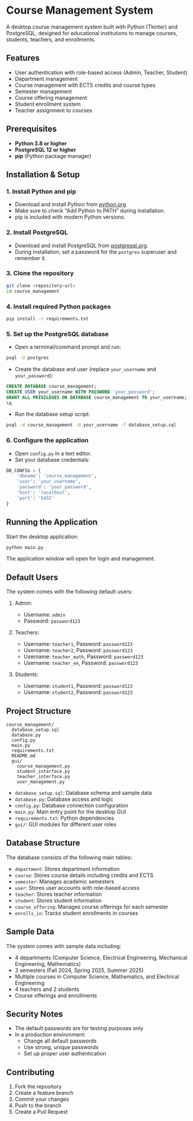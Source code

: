 # Course Management System

A desktop course management system built with Python (Tkinter) and PostgreSQL, designed for educational institutions to manage courses, students, teachers, and enrollments.

## Features

- User authentication with role-based access (Admin, Teacher, Student)
- Department management
- Course management with ECTS credits and course types
- Semester management
- Course offering management
- Student enrollment system
- Teacher assignment to courses

## Prerequisites

- **Python 3.8 or higher**
- **PostgreSQL 12 or higher**
- **pip** (Python package manager)

## Installation & Setup

### 1. Install Python and pip
- Download and install Python from [python.org](https://www.python.org/downloads/).
- Make sure to check "Add Python to PATH" during installation.
- pip is included with modern Python versions.

### 2. Install PostgreSQL
- Download and install PostgreSQL from [postgresql.org](https://www.postgresql.org/download/).
- During installation, set a password for the `postgres` superuser and remember it.

### 3. Clone the repository
```bash
git clone <repository-url>
cd course_management
```

### 4. Install required Python packages
```bash
pip install -r requirements.txt
```

### 5. Set up the PostgreSQL database
- Open a terminal/command prompt and run:
```bash
psql -U postgres
```
- Create the database and user (replace `your_username` and `your_password`):
```sql
CREATE DATABASE course_management;
CREATE USER your_username WITH PASSWORD 'your_password';
GRANT ALL PRIVILEGES ON DATABASE course_management TO your_username;
\q
```
- Run the database setup script:
```bash
psql -d course_management -U your_username -f database_setup.sql
```

### 6. Configure the application
- Open `config.py` in a text editor.
- Set your database credentials:
```python
DB_CONFIG = {
    'dbname': 'course_management',
    'user': 'your_username',
    'password': 'your_password',
    'host': 'localhost',
    'port': '5432'
}
```

## Running the Application

Start the desktop application:
```bash
python main.py
```
The application window will open for login and management.

## Default Users

The system comes with the following default users:

1. Admin:
   - Username: `admin`
   - Password: `password123`

2. Teachers:
   - Username: `teacher1`, Password: `password123`
   - Username: `teacher2`, Password: `password123`
   - Username: `teacher_math`, Password: `password123`
   - Username: `teacher_ee`, Password: `password123`

3. Students:
   - Username: `student1`, Password: `password123`
   - Username: `student2`, Password: `password123`

## Project Structure

```
course_management/
  database_setup.sql
  database.py
  config.py
  main.py
  requirements.txt
  README.md
  gui/
    course_management.py
    student_interface.py
    teacher_interface.py
    user_management.py
```

- `database_setup.sql`: Database schema and sample data
- `database.py`: Database access and logic
- `config.py`: Database connection configuration
- `main.py`: Main entry point for the desktop GUI
- `requirements.txt`: Python dependencies
- `gui/`: GUI modules for different user roles

## Database Structure

The database consists of the following main tables:

- `department`: Stores department information
- `course`: Stores course details including credits and ECTS
- `semester`: Manages academic semesters
- `user`: Stores user accounts with role-based access
- `teacher`: Stores teacher information
- `student`: Stores student information
- `course_offering`: Manages course offerings for each semester
- `enrolls_in`: Tracks student enrollments in courses

## Sample Data

The system comes with sample data including:
- 4 departments (Computer Science, Electrical Engineering, Mechanical Engineering, Mathematics)
- 3 semesters (Fall 2024, Spring 2025, Summer 2025)
- Multiple courses in Computer Science, Mathematics, and Electrical Engineering
- 4 teachers and 2 students
- Course offerings and enrollments

## Security Notes

- The default passwords are for testing purposes only
- In a production environment:
  - Change all default passwords
  - Use strong, unique passwords
  - Set up proper user authentication

## Contributing

1. Fork the repository
2. Create a feature branch
3. Commit your changes
4. Push to the branch
5. Create a Pull Request
 